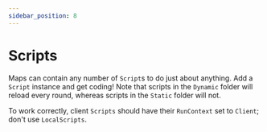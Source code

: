 ```yaml
---
sidebar_position: 8
---
```


# Scripts

Maps can contain any number of `Script`s to do just about anything. Add a `Script` instance and get coding! Note that scripts in the `Dynamic` folder will reload every round, whereas scripts in the `Static` folder will not.

To work correctly, client `Scripts` should have their `RunContext` set to `Client`; don't use `LocalScripts`.